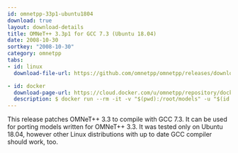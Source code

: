 ```yaml
---
id: omnetpp-33p1-ubuntu1804
download: true
layout: download-details
title: OMNeT++ 3.3p1 for GCC 7.3 (Ubuntu 18.04)
date: 2008-10-30
sortkey: "2008-10-30"
category: omnetpp
tabs:
- id: linux
  download-file-url: https://github.com/omnetpp/omnetpp/releases/download/omnetpp-3.3-ubuntu18.04/omnetpp-3.3-src-gcc73.tgz

- id: docker
  download-page-url: https://cloud.docker.com/u/omnetpp/repository/docker/omnetpp/omnetpp
  description: $ docker run --rm -it -v "$(pwd):/root/models" -u "$(id -u):$(id -g)" omnetpp/omnetpp:u18.04-3.3
---
```


This release patches OMNeT++ 3.3 to compile with GCC 7.3. It can be used
for porting models written for OMNeT++ 3.3. It was tested only on Ubuntu 18.04, however
other Linux distributions with up to date GCC compiler should work, too.
